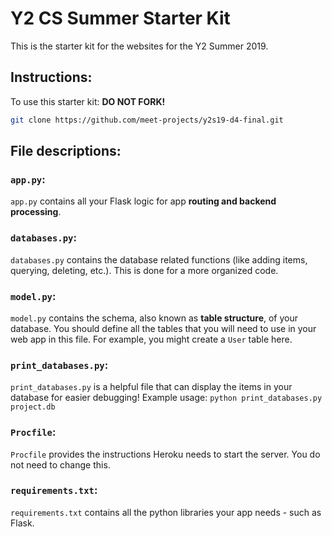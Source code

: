 # Y2 CS Summer Starter Kit

This is the starter kit for the websites for the Y2 Summer 2019.

## Instructions:

To use this starter kit: **DO NOT FORK!**

```bash
git clone https://github.com/meet-projects/y2s19-d4-final.git
```

## File descriptions:

### `app.py`:

`app.py` contains all your Flask logic for app **routing and backend processing**.

### `databases.py`:

`databases.py` contains the database related functions (like adding items, querying, deleting, etc.). This is done for a more organized code.

### `model.py`:

`model.py` contains the schema, also known as **table structure**, of your database. You should define all the tables that you will need to use in your web app in this file. For example, you might create a `User` table here.

### `print_databases.py`:

`print_databases.py` is a helpful file that can display the items in your database for easier debugging! Example usage: `python print_databases.py project.db`

### `Procfile`:

`Procfile` provides the instructions Heroku needs to start the server. You do not need to change this.

### `requirements.txt`:

`requirements.txt` contains all the python libraries your app needs - such as Flask.